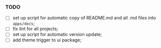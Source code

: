 ### TODO

- [ ] set up script for automatic copy of README.md and all .md files into `apps/docs`;
- [ ] fix lint for all projects;
- [ ] set up script for automatic version update;
- [ ] add theme trigger to ui package;
